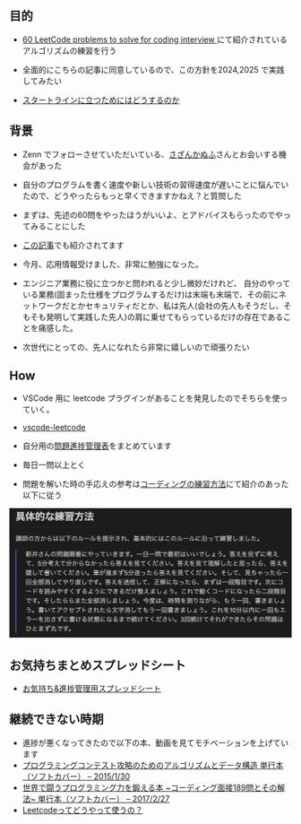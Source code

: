 ## 目的

- [60 LeetCode problems to solve for coding interview
](https://medium.com/@koheiarai94/60-leetcode-questions-to-prepare-for-coding-interview-8abbb6af589e) にて紹介されているアルゴリズムの練習を行う

- 全面的にこちらの記事に同意しているので、この方針を2024,2025 で実践してみたい
- [スタートラインに立つためにはどうするのか](https://docs.google.com/presentation/d/1Ny4kmHE2FZMI0AuPxImokweGoAE73RAGivjDJg0kG80/edit#slide=id.p)


## 背景

- Zenn でフォローさせていただいている、[さざんかぬふ](https://zenn.dev/339)さんとお会いする機会があった
- 自分のプログラムを書く速度や新しい技術の習得速度が遅いことに悩んでいたので、どうやったらもっと早くできますかねえ？と質問した
- まずは、先述の60問をやったほうがいいよ、とアドバイスもらったのでやってみることにした
- [この記事](https://zenn.dev/339/scraps/1ce339febdfb22)でも紹介されてます

- 今月、応用情報受けました、非常に勉強になった。
- エンジニア業務に役に立つかと問われると少し微妙だけれど、
自分のやっている業務(固まった仕様をプログラムするだけ)は末端も末端で、その前にネットワークだとかセキュリティだとか、私は先人(会社の先人もそうだし、そもそも発明して実践した先人)の肩に乗せてもらっているだけの存在であることを痛感した。
- 次世代にとっての、先人になれたら非常に嬉しいので頑張りたい

## How

- VSCode 用に leetcode プラグインがあることを発見したのでそちらを使っていく。
- [vscode-leetcode](https://github.com/LeetCode-OpenSource/vscode-leetcode)
- 自分用の[問題進捗管理表](https://docs.google.com/spreadsheets/d/1L5IpC1EY417nYDbwfgHs2CK1ftLPL2q2SIedWrNfA-c/edit?gid=0#gid=0)をまとめています

- 毎日一問以上とく
- 問題を解いた時の手応えの参考は[コーディングの練習方法](https://hayapenguin.com/notes/Posts/2024/04/24/how-to-practice-coding-effectively)にて紹介のあった以下に従う

 ![alt text](/images/image.png)
 
## お気持ちまとめスプレッドシート
- [お気持ち&進捗管理用スプレッドシート](https://docs.google.com/spreadsheets/d/1L5IpC1EY417nYDbwfgHs2CK1ftLPL2q2SIedWrNfA-c/edit?gid=0#gid=0)

 ## 継続できない時期
 - 進捗が悪くなってきたので以下の本、動画を見てモチベーションを上げています
 - [プログラミングコンテスト攻略のためのアルゴリズムとデータ構造 単行本（ソフトカバー） – 2015/1/30](https://www.amazon.co.jp/dp/4839952957?ref=ppx_yo2ov_dt_b_fed_asin_title)
 - [世界で闘うプログラミング力を鍛える本 ~コーディング面接189問とその解法~ 単行本（ソフトカバー） – 2017/2/27](https://www.amazon.co.jp/gp/product/4839960100/ref=ppx_yo_dt_b_asin_title_o00_s00?ie=UTF8&psc=1)
 - [Leetcodeってどうやって使うの？](https://www.youtube.com/watch?v=I5200JMYLNE)